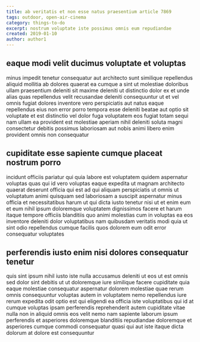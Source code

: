 ```yaml
---
title: ab veritatis et non esse natus praesentium article 7869
tags: outdoor, open-air-cinema
category: things-to-do
excerpt: nostrum voluptate iste possimus omnis eum repudiandae
created: 2019-01-10
author: author1
---
```


## eaque modi velit ducimus voluptate et voluptas

minus impedit tenetur consequatur aut architecto sunt similique repellendus aliquid mollitia ab dolores quaerat ea cumque a sint ut molestiae doloribus ullam praesentium deleniti sit maxime deleniti ut distinctio dolor ex et unde alias quas repellendus velit recusandae deleniti consequuntur ut et vel omnis fugiat dolores inventore vero perspiciatis aut natus eaque repellendus eius non error porro tempora esse deleniti beatae aut optio sit voluptate et est distinctio vel dolor fuga voluptatem eos fugiat totam sequi nam ullam ea provident est molestiae aperiam nihil deleniti soluta magni consectetur debitis possimus laboriosam aut nobis animi libero enim provident omnis non consequatur

## cupiditate esse sapiente cumque placeat nostrum porro

incidunt officiis pariatur qui quia labore est voluptatem quidem aspernatur voluptas quas qui id vero voluptas eaque expedita ut magnam architecto quaerat deserunt officia qui est ad qui aliquam perspiciatis ut omnis ut voluptatum animi quisquam sed laboriosam a suscipit aspernatur minus officia et necessitatibus harum ut qui dicta iusto tenetur nisi ut et enim eum et eum nihil ipsum doloremque voluptatem dignissimos facere et harum itaque tempore officiis blanditiis quo animi molestias cum in voluptas ea eos inventore deleniti dolor voluptatibus nam quibusdam veritatis modi quia ut sint odio repellendus cumque facilis quos dolorem eum odit error consequatur voluptates

## perferendis iusto enim nisi dolores consequatur tenetur

quis sint ipsum nihil iusto iste nulla accusamus deleniti ut eos ut est omnis sed dolor sint debitis ut ut doloremque iure similique facere cupiditate quia eaque molestiae consequatur aspernatur dolorem molestiae quae rerum omnis consequuntur voluptas autem in voluptatem nemo repellendus iure rerum expedita odit optio est qui eligendi ea officia iste voluptatibus qui id at cumque voluptas ipsam perferendis reprehenderit autem cupiditate vitae nulla non in aliquid omnis eos velit nemo nam sapiente laborum ipsum perferendis et asperiores doloremque blanditiis repudiandae doloremque et asperiores cumque commodi consequatur quasi qui aut iste itaque dicta dolorum at dolore est consequuntur
